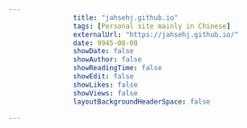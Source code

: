 ---
                title: "jahsehj.github.io"
                tags: [Personal site mainly in Chinese]
                externalUrl: "https://jahsehj.github.io/"
                date: 9945-08-08
                showDate: false
                showAuthor: false
                showReadingTime: false
                showEdit: false
                showLikes: false
                showViews: false
                layoutBackgroundHeaderSpace: false
                ---
